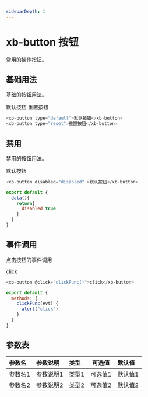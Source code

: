 ```yaml
---
sidebarDepth: 1
---
```


# xb-button 按钮
常用的操作按钮。

## 基础用法

基础的按钮用法。

<div class="demo-button">
  <div>
    <xb-button type="default">默认按钮</xb-button>
    <xb-button type="reset">重置按钮</xb-button>
  </div>
</div>

```js
<xb-button type="default">默认按钮</xb-button>
<xb-button type="reset">重置按钮</xb-button>
```

## 禁用

禁用的按钮用法。

<div class="demo-button">
  <div>
    <xb-button disabled="disabled" >默认按钮</xb-button>
  </div>
</div>

```js
<xb-button disabled="disabled" >默认按钮</xb-button>

export default {
  data(){
    return{
      disabled:true
    }
  }
}
```

## 事件调用

点击按钮的事件调用

<div class="demo-button">
  <div>
    <xb-button @click="clickFunc()">click</xb-button>
  </div>
</div>

```js
<xb-button @click="clickFunc()">click</xb-button>

export default {
  methods: {
    clickFunc(evt) {
      alert("click")
    }
  }
}
```

<script>
export default {
  data(){
    return{
      disabled:true
    }
  },
  methods: {
    clickFunc(evt) {
      alert("click")
    }
  }
}
</script>

## 参数表
|参数名|参数说明|类型|可选值|默认值
|:----|:---|:-----|-----|:-----
|参数名1|参数说明1|类型1|可选值1|默认值1
|参数名2|参数说明2|类型2|可选值2|默认值2
